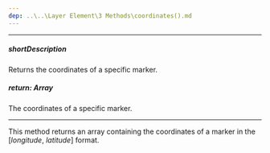 ```yaml
---
dep: ..\..\Layer Element\3 Methods\coordinates().md
---
```

---
##### shortDescription
Returns the coordinates of a specific marker.

##### return: Array
The coordinates of a specific marker.

---
This method returns an array containing the coordinates of a marker in the [*longitude*, *latitude*] format.